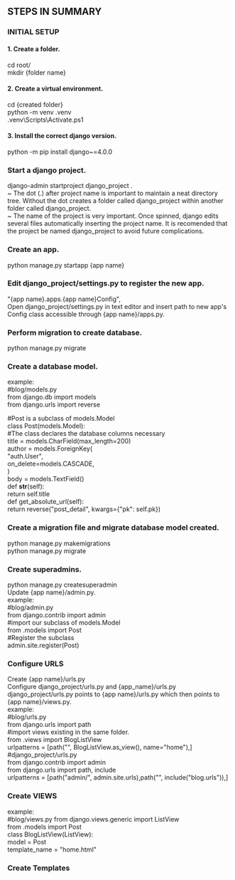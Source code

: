 ## STEPS IN SUMMARY
### INITIAL SETUP
#### 1. Create a folder.
cd root/  
mkdir {folder name}
#### 2. Create a virtual environment.
cd {created folder}  
python -m venv .venv  
.venv\Scripts\Activate.ps1
#### 3. Install the correct django version.
python -m pip install django~=4.0.0
### Start a django project.
django-admin startproject django_project .  
~ The dot (.) after project name is important to maintain a neat
directory tree. Without the dot creates a folder called django_project
within another folder called django_project.  
~ The name of the project is very important. Once spinned, django
edits several files automatically inserting the project name. It is
recomended that the project be named django_project to avoid future
complications.
### Create an app.
python manage.py startapp {app name}
### Edit django_project/settings.py to register the new app.
"{app name}.apps.{app name}Config",  
Open django_project/settings.py in text editor and insert path to
new app's Config class accessible through {app name}/apps.py.
### Perform migration to create database.
python manage.py migrate
### Create a database model.
example:  
#blog/models.py  
from django.db import models  
from django.urls import reverse  

#Post is a subclass of models.Model  
class Post(models.Model):  
    #The class declares the database columns necessary  
    title = models.CharField(max_length=200)  
    author = models.ForeignKey(  
            "auth.User",  
            on_delete=models.CASCADE,  
            )  
    body = models.TextField()  
    def __str__(self):  
        return self.title  
    def get_absolute_url(self):  
        return reverse("post_detail", kwargs={"pk": self.pk})  

### Create a migration file and migrate database model created. 
python manage.py makemigrations  
python manage.py migrate  
### Create superadmins.
python manage.py createsuperadmin  
Update {app name}/admin.py.  
example:  
#blog/admin.py  
from django.contrib import admin  
#import our subclass of models.Model   
from .models import Post  
#Register the subclass  
admin.site.register(Post)  
### Configure URLS
Create {app name}/urls.py  
Configure django_project/urls.py and {app_name}/urls.py  
django_project/urls.py points to {app name}/urls.py which then
points to {app name}/views.py.  
example:  
#blog/urls.py  
from django.urls import path  
#import views existing in the same folder.  
from .views import BlogListView  
urlpatterns = [path("", BlogListView.as_view(), name="home"),]  
#django_project/urls.py  
from django.contrib import admin  
from django.urls import path, include  
urlpatterns = [path("admin/", admin.site.urls),path("", include("blog.urls")),]  
### Create VIEWS
example:  
#blog/views.py
from django.views.generic import ListView  
from .models import Post  
class BlogListView(ListView):  
model = Post  
template_name = "home.html"  
### Create Templates
